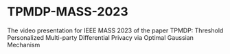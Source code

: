 # TPMDP-MASS-2023
The video presentation for IEEE MASS 2023 of the paper TPMDP: Threshold Personalized Multi-party Differential Privacy via Optimal Gaussian Mechanism
